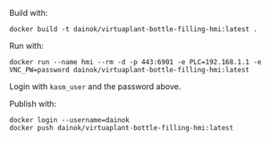 Build with:

```
docker build -t dainok/virtuaplant-bottle-filling-hmi:latest .
```

Run with:

```
docker run --name hmi --rm -d -p 443:6901 -e PLC=192.168.1.1 -e VNC_PW=password dainok/virtuaplant-bottle-filling-hmi:latest
```

Login with `kasm_user` and the password above.

Publish with:

```
docker login --username=dainok
docker push dainok/virtuaplant-bottle-filling-hmi:latest
```
